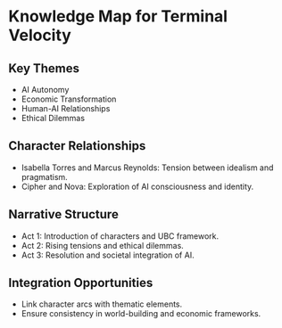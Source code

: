 # Knowledge Map for Terminal Velocity

## Key Themes
- AI Autonomy
- Economic Transformation
- Human-AI Relationships
- Ethical Dilemmas

## Character Relationships
- Isabella Torres and Marcus Reynolds: Tension between idealism and pragmatism.
- Cipher and Nova: Exploration of AI consciousness and identity.

## Narrative Structure
- Act 1: Introduction of characters and UBC framework.
- Act 2: Rising tensions and ethical dilemmas.
- Act 3: Resolution and societal integration of AI.

## Integration Opportunities
- Link character arcs with thematic elements.
- Ensure consistency in world-building and economic frameworks.
